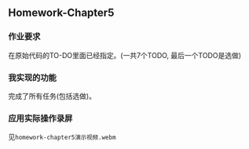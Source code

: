 ## Homework-Chapter5

### 作业要求

在原始代码的TO-DO里面已经指定。(一共7个TODO, 最后一个TODO是选做)

### 我实现的功能

完成了所有任务(包括选做)。

### 应用实际操作录屏

见`homework-chapter5演示视频.webm`